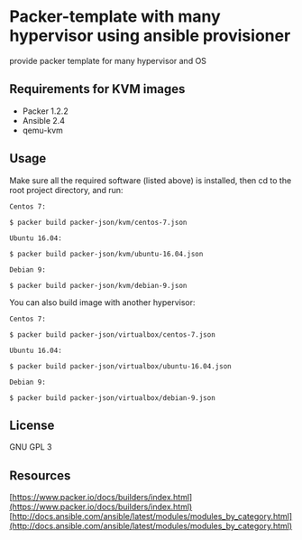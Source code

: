 # Packer-template with many hypervisor using ansible provisioner

provide packer template for many hypervisor and OS

## Requirements for KVM images

*   Packer 1.2.2
*   Ansible 2.4
*   qemu-kvm

## Usage

Make sure all the required software (listed above) is installed, then cd to the root project directory, and run:

    Centos 7:

    $ packer build packer-json/kvm/centos-7.json

    Ubuntu 16.04:

    $ packer build packer-json/kvm/ubuntu-16.04.json

    Debian 9:

    $ packer build packer-json/kvm/debian-9.json

You can also build image with another hypervisor:

    Centos 7:

    $ packer build packer-json/virtualbox/centos-7.json

    Ubuntu 16.04:

    $ packer build packer-json/virtualbox/ubuntu-16.04.json

    Debian 9:

    $ packer build packer-json/virtualbox/debian-9.json


## License
GNU GPL 3

## Resources
[https://www.packer.io/docs/builders/index.html](https://www.packer.io/docs/builders/index.html)
[http://docs.ansible.com/ansible/latest/modules/modules_by_category.html](http://docs.ansible.com/ansible/latest/modules/modules_by_category.html)

